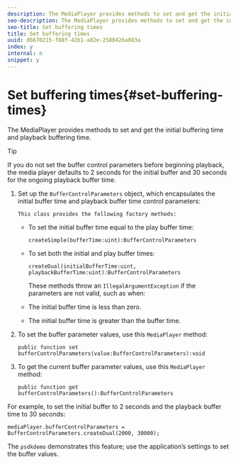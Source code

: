 ```yaml
---
description: The MediaPlayer provides methods to set and get the initial buffering time and playback buffering time.
seo-description: The MediaPlayer provides methods to set and get the initial buffering time and playback buffering time.
seo-title: Set buffering times
title: Set buffering times
uuid: d6670215-f88f-42b1-a82e-2580426a083a
index: y
internal: n
snippet: y
---
```


# Set buffering times{#set-buffering-times}

The MediaPlayer provides methods to set and get the initial buffering time and playback buffering time.

>[!TIP]
>
>If you do not set the buffer control parameters before beginning playback, the media player defaults to 2 seconds for the initial buffer and 30 seconds for the ongoing playback buffer time.

1. Set up the `BufferControlParameters` object, which encapsulates the initial buffer time and playback buffer time control parameters:

       This class provides the following factory methods:

    * To set the initial buffer time equal to the play buffer time:     
    
      ```    
      createSimple(bufferTime:uint):BufferControlParameters
      ```    
    
    * To set both the initial and play buffer times:     
    
      ```    
      createDual(initialBufferTime:uint, playbackBufferTime:uint):BufferControlParameters 
      
      ```

       These methods throw an `IllegalArgumentException` if the parameters are not valid, such as when:

    * The initial buffer time is less than zero. 
    * The initial buffer time is greater than the buffer time.

1. To set the buffer parameter values, use this `MediaPlayer` method:

   ```
   public function set bufferControlParameters(value:BufferControlParameters):void
   ```

1. To get the current buffer parameter values, use this `MediaPlayer` method:

   ```
   public function get bufferControlParameters():BufferControlParameters
   ```

<a id="example_B5C5004188574D8D8AB8525742767280"></a>

For example, to set the initial buffer to 2 seconds and the playback buffer time to 30 seconds:

```
mediaPlayer.bufferControlParameters = BufferControlParameters.createDual(2000, 30000); 
```

The `psdkdemo` demonstrates this feature; use the application’s settings to set the buffer values. 
